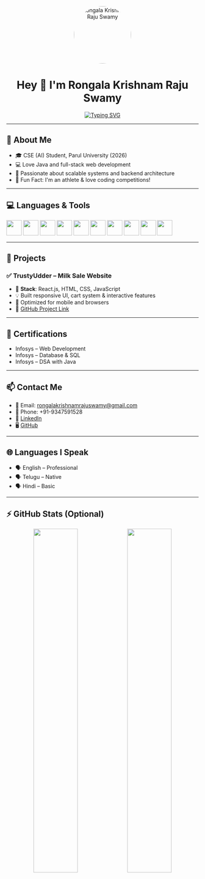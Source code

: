 <p align="center">
  <img src="https://your-image-url.jpg" width="150" alt="Rongala Krishnam Raju Swamy" style="border-radius: 50%;" />
</p>

<h1 align="center">Hey 👋 I'm Rongala Krishnam Raju Swamy</h1>

<p align="center">
  <a href="https://github.com/DenverCoder1/readme-typing-svg">
    <img src="https://readme-typing-svg.demolab.com?font=Fira+Code&pause=1000&center=true&vCenter=true&width=435&lines=B.Tech+CSE+(AI)+@+Parul+University;Java+%7C+Web+Dev+Enthusiast;Problem+Solver+%7C+Tech+Explorer;Open+Source+%7C+Coding+Contests+Athlete" alt="Typing SVG" />
  </a>
</p>

---

## 🧠 About Me

- 🎓 CSE (AI) Student, Parul University (2026)
- 💻 Love Java and full-stack web development
- 🎯 Passionate about scalable systems and backend architecture
- 🎲 Fun Fact: I'm an athlete & love coding competitions!

---

## 💻 Languages & Tools

<div align="left">
  <img src="https://cdn.jsdelivr.net/gh/devicons/devicon/icons/java/java-original.svg" height="40" />
  <img src="https://cdn.jsdelivr.net/gh/devicons/devicon/icons/python/python-original.svg" height="40" />
  <img src="https://cdn.jsdelivr.net/gh/devicons/devicon/icons/c/c-original.svg" height="40" />
  <img src="https://cdn.jsdelivr.net/gh/devicons/devicon/icons/javascript/javascript-original.svg" height="40" />
  <img src="https://cdn.jsdelivr.net/gh/devicons/devicon/icons/react/react-original.svg" height="40" />
  <img src="https://cdn.jsdelivr.net/gh/devicons/devicon/icons/nodejs/nodejs-original.svg" height="40" />
  <img src="https://cdn.jsdelivr.net/gh/devicons/devicon/icons/express/express-original.svg" height="40" />
  <img src="https://cdn.jsdelivr.net/gh/devicons/devicon/icons/mongodb/mongodb-original.svg" height="40" />
  <img src="https://cdn.jsdelivr.net/gh/devicons/devicon/icons/bootstrap/bootstrap-original.svg" height="40" />
  <img src="https://cdn.jsdelivr.net/gh/devicons/devicon/icons/mysql/mysql-original.svg" height="40" />
</div>

---

## 🔨 Projects

### ✅ TrustyUdder – Milk Sale Website
- 🧪 **Stack**: React.js, HTML, CSS, JavaScript  
- 💡 Built responsive UI, cart system & interactive features  
- 📱 Optimized for mobile and browsers  
- 🔗 [GitHub Project Link](#)

---

## 📜 Certifications

- Infosys – Web Development  
- Infosys – Database & SQL  
- Infosys – DSA with Java

---

## 📫 Contact Me

- 📧 Email: [rongalakrishnamrajuswamy@gmail.com](mailto:rongalakrishnamrajuswamy@gmail.com)  
- 📱 Phone: +91-9347591528  
- 🔗 [LinkedIn](https://www.linkedin.com/in/your-link/)  
- 🖥️ [GitHub](https://github.com/your-github)

---

## 🌐 Languages I Speak

- 🗣️ English – Professional  
- 🗣️ Telugu – Native  
- 🗣️ Hindi – Basic

---

## ⚡ GitHub Stats (Optional)

<p align="center">
  <img src="https://github-readme-stats.vercel.app/api?username=your-github&show_icons=true&theme=radical" width="48%" />
  <img src="https://github-readme-streak-stats.herokuapp.com/?user=your-github&theme=radical" width="48%" />
</p>
